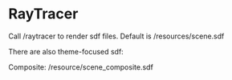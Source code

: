 # RayTracer

Call /raytracer to render sdf files.
Default is /resources/scene.sdf

There are also theme-focused sdf:

Composite:
/resource/scene_composite.sdf
